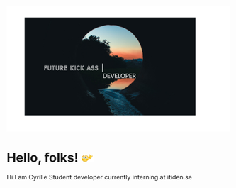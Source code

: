 [![Header](https://github.com/CyrilleKolle/CyrilleKolle/blob/main/readme.jpg "Header")](https://cyrillekolle.github.io/)

# Hello, folks! <img src="https://github.com/CyrilleKolle/CyrilleKolle/blob/main/tenor.gif" width="30px">

Hi
I am Cyrille
Student developer currently interning at itiden.se

